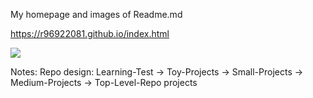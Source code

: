 My homepage and images of Readme.md

https://r96922081.github.io/index.html

![](https://r96922081.github.io/images/myweb/homepage.png)

Notes:
Repo design: Learning-Test -> Toy-Projects -> Small-Projects -> Medium-Projects -> Top-Level-Repo projects
